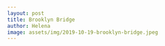 ```yaml
---
layout: post
title: Brooklyn Bridge
author: Helena
image: assets/img/2019-10-19-brooklyn-bridge.jpeg
---
```

